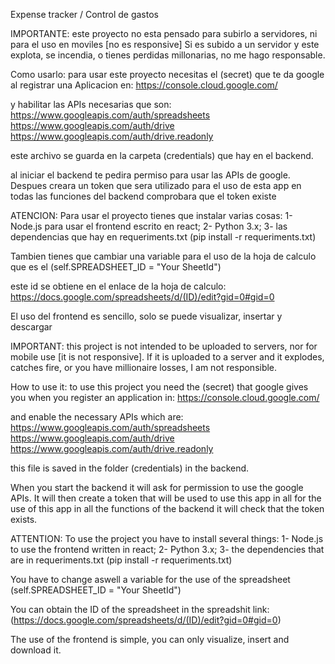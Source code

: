 Expense tracker / Control de gastos 

IMPORTANTE: este proyecto no esta pensado para subirlo a servidores, ni para el uso en moviles [no es responsive]
Si es subido a un servidor y este explota, se incendia, o tienes perdidas millonarias, no me hago responsable.

Como usarlo: para usar este proyecto necesitas el (secret) que te da google al registrar una Aplicacion en: 
https://console.cloud.google.com/

y habilitar las APIs necesarias que son:
https://www.googleapis.com/auth/spreadsheets
https://www.googleapis.com/auth/drive
https://www.googleapis.com/auth/drive.readonly

este archivo se guarda en la carpeta (credentials) que hay en el backend.

al iniciar el backend te pedira permiso para usar las APIs de google. Despues creara un token que sera utilizado 
para el uso de esta app en todas las funciones del backend comprobara que el token existe

ATENCION: Para usar el proyecto tienes que instalar varias cosas: 1- Node.js para usar el frontend escrito en react;
2- Python 3.x; 3- las dependencias que hay en requeriments.txt (pip install -r requeriments.txt)

Tambien tienes que cambiar una variable para el uso de la hoja de calculo que es el (self.SPREADSHEET_ID = "Your SheetId")

este id se obtiene en el enlace de la hoja de calculo: 
https://docs.google.com/spreadsheets/d/(ID)/edit?gid=0#gid=0

El uso del frontend es sencillo, solo se puede visualizar, insertar y descargar 

IMPORTANT: this project is not intended to be uploaded to servers, nor for mobile use [it is not responsive].
If it is uploaded to a server and it explodes, catches fire, or you have millionaire losses, I am not responsible.

How to use it: to use this project you need the (secret) that google gives you when you register an application in: 
https://console.cloud.google.com/

and enable the necessary APIs which are:
https://www.googleapis.com/auth/spreadsheets
https://www.googleapis.com/auth/drive
https://www.googleapis.com/auth/drive.readonly

this file is saved in the folder (credentials) in the backend.

When you start the backend it will ask for permission to use the google APIs. It will then create a token that will be used to use this app in all 
for the use of this app in all the functions of the backend it will check that the token exists.

ATTENTION: To use the project you have to install several things: 1- Node.js to use the frontend written in react;
2- Python 3.x; 3- the dependencies that are in requeriments.txt (pip install -r requeriments.txt)

You have to change aswell a variable for the use of the spreadsheet (self.SPREADSHEET_ID = "Your SheetId")

You can obtain the ID of the spreadsheet in the spreadshit link:
(https://docs.google.com/spreadsheets/d/(ID)/edit?gid=0#gid=0)

The use of the frontend is simple, you can only visualize, insert and download it. 